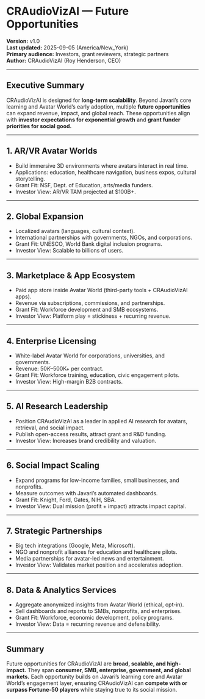 # CRAudioVizAI — Future Opportunities

**Version:** v1.0  
**Last updated:** 2025-09-05 (America/New_York)  
**Primary audience:** Investors, grant reviewers, strategic partners  
**Author:** CRAudioVizAI (Roy Henderson, CEO)  

---
## Executive Summary
CRAudioVizAI is designed for **long-term scalability**. Beyond Javari’s core learning and Avatar World’s early adoption, multiple **future opportunities** can expand revenue, impact, and global reach. These opportunities align with **investor expectations for exponential growth** and **grant funder priorities for social good.**


---
## 1. AR/VR Avatar Worlds
- Build immersive 3D environments where avatars interact in real time.  
- Applications: education, healthcare navigation, business expos, cultural storytelling.  
- Grant Fit: NSF, Dept. of Education, arts/media funders.  
- Investor View: AR/VR TAM projected at $100B+.


---
## 2. Global Expansion
- Localized avatars (languages, cultural context).  
- International partnerships with governments, NGOs, and corporations.  
- Grant Fit: UNESCO, World Bank digital inclusion programs.  
- Investor View: Scalable to billions of users.


---
## 3. Marketplace & App Ecosystem
- Paid app store inside Avatar World (third-party tools + CRAudioVizAI apps).  
- Revenue via subscriptions, commissions, and partnerships.  
- Grant Fit: Workforce development and SMB ecosystems.  
- Investor View: Platform play = stickiness + recurring revenue.


---
## 4. Enterprise Licensing
- White-label Avatar World for corporations, universities, and governments.  
- Revenue: $50K–$500K+ per contract.  
- Grant Fit: Workforce training, education, civic engagement pilots.  
- Investor View: High-margin B2B contracts.


---
## 5. AI Research Leadership
- Position CRAudioVizAI as a leader in applied AI research for avatars, retrieval, and social impact.  
- Publish open-access results, attract grant and R&D funding.  
- Investor View: Increases brand credibility and valuation.


---
## 6. Social Impact Scaling
- Expand programs for low-income families, small businesses, and nonprofits.  
- Measure outcomes with Javari’s automated dashboards.  
- Grant Fit: Knight, Ford, Gates, NIH, SBA.  
- Investor View: Dual mission (profit + impact) attracts impact capital.


---
## 7. Strategic Partnerships
- Big tech integrations (Google, Meta, Microsoft).  
- NGO and nonprofit alliances for education and healthcare pilots.  
- Media partnerships for avatar-led news and entertainment.  
- Investor View: Validates market position and accelerates adoption.


---
## 8. Data & Analytics Services
- Aggregate anonymized insights from Avatar World (ethical, opt-in).  
- Sell dashboards and reports to SMBs, nonprofits, and enterprises.  
- Grant Fit: Workforce, economic development, policy programs.  
- Investor View: Data = recurring revenue and defensibility.


---
## Summary
Future opportunities for CRAudioVizAI are **broad, scalable, and high-impact.** They span **consumer, SMB, enterprise, government, and global markets.** Each opportunity builds on Javari’s learning core and Avatar World’s engagement layer, ensuring CRAudioVizAI can **compete with or surpass Fortune‑50 players** while staying true to its social mission.

